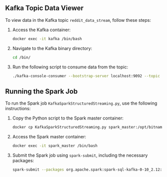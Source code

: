 ## Kafka Topic Data Viewer

To view data in the Kafka topic `reddit_data_stream`, follow these steps:

1. Access the Kafka container:
    ```bash
    docker exec -it kafka /bin/bash
    ```

2. Navigate to the Kafka binary directory:
    ```bash
    cd /bin/
    ```

3. Run the following script to consume data from the topic:
    ```bash
    ./kafka-console-consumer --bootstrap-server localhost:9092 --topic reddit_data_stream --from-beginning
    ```

## Running the Spark Job

To run the Spark job `KafkaSparkStructuredStreaming.py`, use the following instructions:

1. Copy the Python script to the Spark master container:
    ```bash
    docker cp KafkaSparkStructuredStreaming.py spark_master:/opt/bitnami/spark/
    ```

2. Access the Spark master container:
    ```bash
    docker exec -it spark_master /bin/bash
    ```

3. Submit the Spark job using `spark-submit`, including the necessary packages:
    ```bash
    spark-submit --packages org.apache.spark:spark-sql-kafka-0-10_2.12:3.0.1 KafkaSparkStructuredStreaming.py
    ```